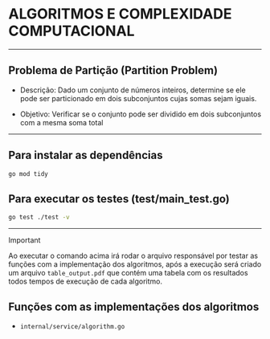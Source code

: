 # ALGORITMOS E COMPLEXIDADE COMPUTACIONAL

<hr />

## Problema de Partição (Partition Problem)
- Descrição: Dado um conjunto de números inteiros, determine se ele pode ser
particionado em dois subconjuntos cujas somas sejam iguais.

- Objetivo: Verificar se o conjunto pode ser dividido em dois subconjuntos com a
mesma soma total

<hr>

## Para instalar as dependências
 ```bash
go mod tidy
 ```

## Para executar os testes (test/main_test.go)
```bash
go test ./test -v
```

<hr />

> [!IMPORTANT]  
> Ao executar o comando acima irá rodar o arquivo responsável por testar as funções com a implementação dos algoritmos, após a execução será criado um arquivo `table_output.pdf` que contém uma tabela com os resultados todos tempos de execução de cada algoritmo.

## Funções com as implementações dos algoritmos 
 - `internal/service/algorithm.go`
